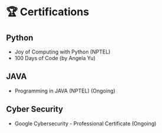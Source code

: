 # 🏆 Certifications 
## Python
 * Joy of Computing with Python (NPTEL)
 * 100 Days of Code (by Angela Yu)

## JAVA
 * Programming in JAVA (NPTEL) (Ongoing)
   
<!--# ML
 * Introduction to Machine Learning (NPTEL) ()
-->
## Cyber Security
 * Google Cybersecurity - Professional Certificate (Ongoing)
